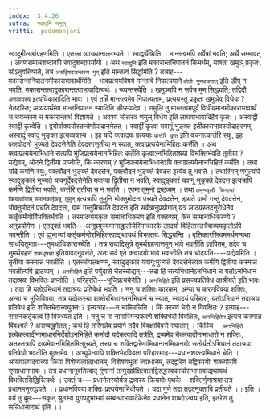```yaml
---
index:  3.4.26
sutra:  स्वादुमि णमुल्
vritti:  padamanjari
---
```


स्वादुमीत्यर्थग्रहणमिति । एतच्च व्याख्यानाल्लभ्यते । स्वाद्वर्थेष्विति । मान्तत्वमपि सर्वेषां भवति; अर्थे सम्भावत् । लवणसम्पन्नशब्दावपि स्वादुशब्दापर्यायो । अथ `स्वादुमि` इति मकारान्तनिपातनं किमर्थम्, याषता खमुञ् प्रकृतः, सोऽनुवत्तिष्यते, तत्र `अरुद्विषदजन्तस्य मुम्` इति मान्तत्वं सिद्धमिति ? तत्राह---मकारान्तनिपातनमीकाराभावार्थमिति । भावप्रत्ययविषये मान्तत्वे निपात्यमाने `वोतो गुणवचनात्` इति ङीप् न भवति, मकारान्तत्वादुकारान्तत्वाभावादित्यर्थः । च्व्यन्तस्येति । खमुञ्यपि न सर्वत्र मुम् सिद्ध्यति; तद्विदौ `अनव्ययस्य` इत्यधिकारादिति भावः । एवं तर्हि मान्तत्वमेव निपात्यताम्, प्रत्ययस्तु प्रकृतः खमुञेव विधेयः ? नैतदस्ति; अव्ययार्थमेव मान्तनिपातनं स्यादिति ङीप्स्यादेव । णमुलि तु मान्तत्वमपूर्वं विधीयमानमीकाराभावार्थं च च्व्यन्तस्य च मकारान्तार्थं विज्ञायते । अवश्यं चोत्तरत्र णमुल् विधेय इति लाघवाभावादिहैव कृतः । अस्वाद्वीं स्वाद्वीं कृत्वेति । द्वयोर्वाक्ययोस्तन्त्रेणोपादानमेतत् । स्वाद्वीं कृत्वा यवागूं भुङ्क्त इतीकाराभावस्योदाहरणम्, अस्वादुं स्वादुं भुङ्क्त इत्यव्ययस्य । इह यदि क्त्वादयः प्रत्ययाः `कर्त्तरि कृत्` इति वचनात्कर्त्तरि स्युः, इह पक्त्वोदनो भुज्यते देवदत्तेनेति देवदत्तात्तृतीया न स्यात्, क्त्वाप्रत्ययेनाभिहितः कर्त्तेति । अथ क्त्वाप्रत्ययेनाभिधाने सत्यपि भुजिप्रत्ययेनानभिहितः कर्तेति कृत्वाऽनभिहिताश्रया विभक्तिर्भवति तृतीया ? यद्येवम्, ओदने द्वितीया प्राप्नोति, किं कारणम् ? भुजिप्रत्ययेनाभिधानेऽपि क्त्वाप्रत्ययेनानभिहितं कर्मेति । तथा यदि कर्मणि स्युः, पक्त्वौदनं भुङ्क्ते देवदत्तेन, पक्त्वौदनं भुङ्क्ते देवदत्त इत्येव तु भवति । तथास्मिन् णमुल्यपि स्वादुङ्कारं भुज्यते यावगूर्देवदत्तेनेति यवाग्वा द्वितीया न भवति, स्वादुङ्कारं यवागूं भुङ्क्ते देवदत्त इत्यत्रापि कर्मणि द्वितीया भवति, कर्त्तरि तृतीया च न भवति । एवमा तुमुनो द्रष्टव्यम् । तथा `तमुन्ण्वुलौ क्रियायां क्रियार्थायाम्` `समानकर्तृकेषु तुमुन्` इत्यत्रापि तुमुनि भोक्तुमोदनः पच्यते देवदत्तेन, इष्यते ग्रामो गन्तुं देवदत्तेन, भोक्तुमोदनं पचति देवदत्तः, ग्रामं गन्तुमिच्छति देवदत्त इति सर्वत्रानुप्रयोगात् यत्र लादयस्तदनुरोधेनैव कर्तृकर्मणोर्विभक्तिर्भवति । तस्मादव्ययकृतः समानाधिकरण इति वक्तव्यम्, केन सामानाधिकरण्ये ? अनुप्रयोगेण । एतदुक्तं भवति---अनुप्रयुज्यमानाद्धातोर्यस्मिन्कारके लादयो विहितास्तत्रैवाव्ययकृतोऽपि भवन्तीति । एवं ह्युभाभ्यां कर्तृकर्मणोरभिहितत्वाद्यथायथं विभक्तयः सिद्ध्यन्ति ।
वृत्तिकारस्त्विममर्थमन्यथा साधयितुमाह---तुमर्थाधिकाराच्चेति । तत्र सयादिसूत्रे तुमर्थग्रहणात्तमुन् भावे भवतीति ज्ञापितम्, तदेव च तुमर्थग्रहणं `शकधृषज्ञा` इतियावदनुवर्त्तते, अतः सर्व एते क्त्वादयो भावे भवन्तीति तत्र चोदयति----यद्येवमिति । तृतीया कस्मान्न भवतीति । एतच्चोपलक्षणम्, स्वादुङ्कारं यवागूःभुज्यते देवदत्तेनेत्यत्र कर्मणि द्वितीया कस्मान्न भवतीत्यपि द्रष्टव्यम् । `अनभिहिते` इति पर्युदासे चैतच्चोद्यम्---तदा हि सत्यभिधानेऽनभिधाने च यतोऽनभिधानं तदाश्रया विभक्तिः प्राप्नोति । परिहरति---भुजिप्रत्ययेनेति । `अनभिहिते` इति प्रसज्यप्रतिषेध आश्रीयते इति भावः । तदा हि यतोऽभिधानं तदाश्रयः प्रतिषेधो भवति । ननु च शक्तिः कारकम्, अन्या च करणविषया शक्तिः, अन्या च भुजिविषया, तत्र यद्येकस्या शक्तेरभिधानमनभिधानं च स्यात्, स्यादयं परिहारः, यतोऽभिधानं तदाश्रयः प्रतिषेध इति शक्तिभेदात्त्वयुक्तः ? इत्यत्राह---न चास्मिन्निति । किं कारणं भेदो न विवक्षितः ? इत्याह---समानकर्तृकत्वं हि विरुध्यत इति । ननु च मा नामास्मिन्प्रकरणे शक्तिभेदो विवक्षितः, `अनभिहितेन` इत्यत्र कस्मान्न विवक्ष्यते ? असम्बद्धमेतत् ; कथं हि तस्मिन्नेव प्रयोगे तदैव विवक्षाविवसे स्याताम् । किञ्चि---`अनभिहिते` इत्येकत्वादीनामाधारनिर्देशोऽनभिहिते कर्मादौ यदेकत्वादि तत्रेति, द्रव्यमेव चैकत्वादीनामाधारो न शक्तिः, अतस्तत्रापि द्रव्यमेवानभिहितमित्युच्यते, तस्य च शक्तिद्वारेणाभिधानानभिधानयोः सतोर्यतोऽभिधानं तदाश्रयः प्रतिषेधो भवतीति युक्तमेव । अभ्युपेत्यापि शक्तिभेदविवक्षां परिहारमाह---प्रधानशक्त्यभिधाने चेति । आख्यातपदवाच्या क्रिया विशेष्यत्वात्प्रधानम्, विशेषणभूता त्वप्रधानम्, तद्द्वारेण तद्विषययोः शक्त्योरपि गुणप्रधानभावः । तत्र प्रधानानुवतित्वाद् गुंणानां तन्मुखप्रेक्षित्वात्तद्विरुद्धस्वकार्यारम्भाभावाद्यथायथं विभक्तिसिद्धिरित्यर्थः । उक्तं च---
प्रधानेतरयोर्यत्र द्रव्यस्य क्रिययोः पृथके ।
शक्तिर्गुणाश्रया तत्र प्रधानमनुरुद्ध्यते ।।
प्रधानविषया शक्तिः प्रत्ययेनाभिधीयते ।
यदा गुणे तदा तद्वदनुक्तापि प्रतीयते ।। इति ।
वयं तु ब्रूमः---सकृत् श्रुतस्य युगपदुभाभ्यां सम्बन्धाभावादेकेनैव प्रधानेन शाब्दोऽन्वय इति, इतरेण तु सन्निधानादार्थ इति ।।
